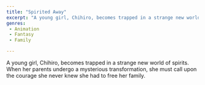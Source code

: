 ```yaml
---
title: "Spirited Away"
excerpt: "A young girl, Chihiro, becomes trapped in a strange new world of spirits. When her parents undergo a mysterious transformation, she must call upon the c..."
genres: 
 - Animation
 - Fantasy
 - Family

---
```


A young girl, Chihiro, becomes trapped in a strange new world of spirits. When her parents undergo a mysterious transformation, she must call upon the courage she never knew she had to free her family.
